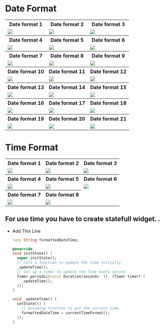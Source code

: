 # Date Format
<table style="width:100%">
  <tr>
    <th>Date format 1</th>
    <th>Date format 2</th>
    <th>Date format 3</th>
  </tr>
  <tr>
    <td><img src="https://github.com/MdAshrafUllah/Flutter-Date-and-Time-Format/assets/96839511/732a4fd2-82ba-4c13-b0cc-300449ee9a87"></td>
    <td><img src="https://github.com/MdAshrafUllah/Flutter-Date-and-Time-Format/assets/96839511/478197fc-ea4b-4ce1-8d79-6373fb68f922"></td>
    <td><img src="https://github.com/MdAshrafUllah/Flutter-Date-and-Time-Format/assets/96839511/5c5ac848-fd5d-4369-9fbf-d67e20de6436"></td>
  </tr>
  <tr>
    <th>Date format 4</th>
    <th>Date format 5</th>
    <th>Date format 6</th>
  </tr>
  <tr>
   <td><img src="https://github.com/MdAshrafUllah/Flutter-Date-and-Time-Format/assets/96839511/5bdebe68-b4d5-4201-977d-fe89fc22c995"></td>
    <td><img src="https://github.com/MdAshrafUllah/Flutter-Date-and-Time-Format/assets/96839511/bde3b3bd-be14-4e3c-ac96-4afad67c7a61"></td>
    <td><img src="https://github.com/MdAshrafUllah/Flutter-Date-and-Time-Format/assets/96839511/8f0c0fc8-e2f1-4fd4-9995-cd0cec395b6a"></td>
  </tr>
  <tr>
    <th>Date format 7</th>
    <th>Date format 8</th>
    <th>Date format 9</th>
  </tr>
  <tr>
   <td><img src="https://github.com/MdAshrafUllah/Flutter-Date-and-Time-Format/assets/96839511/6049cc8c-c33b-4496-8f0e-47ce4ac55fce"></td>
    <td><img src="https://github.com/MdAshrafUllah/Flutter-Date-and-Time-Format/assets/96839511/4d2ce000-9c80-4875-bfb4-170596f26270"></td>
    <td><img src="https://github.com/MdAshrafUllah/Flutter-Date-and-Time-Format/assets/96839511/9b3c3a44-c661-4e7d-8fcd-090d22e4775d"></td>
  </tr>
  <tr>
    <th>Date format 10</th>
    <th>Date format 11</th>
    <th>Date format 12</th>
  </tr>
  <tr>
   <td><img src="https://github.com/MdAshrafUllah/Flutter-Date-and-Time-Format/assets/96839511/6ebba6f1-40ef-4ae6-9d5f-187ffab7e178"></td>
    <td><img src="https://github.com/MdAshrafUllah/Flutter-Date-and-Time-Format/assets/96839511/d5f9b24a-ecf6-4365-a6fe-73323e6193a0"></td>
    <td><img src="https://github.com/MdAshrafUllah/Flutter-Date-and-Time-Format/assets/96839511/eda83817-9383-442e-9029-815fd8840307"></td>
  </tr>
  <tr>
    <th>Date format 13</th>
    <th>Date format 14</th>
    <th>Date format 15</th>
  </tr>
  <tr>
   <td><img src="https://github.com/MdAshrafUllah/Flutter-Date-and-Time-Format/assets/96839511/a167e885-5753-465a-bdb9-ac848b863310"></td>
    <td><img src="https://github.com/MdAshrafUllah/Flutter-Date-and-Time-Format/assets/96839511/e44f4b13-846c-410a-87d0-41f382e29139"></td>
    <td><img src="https://github.com/MdAshrafUllah/Flutter-Date-and-Time-Format/assets/96839511/68c28c4d-cf09-42c6-b2ca-9b8158a0e1b5"></td>
  </tr>
  <tr>
    <th>Date format 16</th>
    <th>Date format 17</th>
    <th>Date format 18</th>
  </tr>
  <tr>
   <td><img src="https://github.com/MdAshrafUllah/Flutter-Date-and-Time-Format/assets/96839511/8406acc6-1211-4f6a-8eed-af97b19a5354"></td>
    <td><img src="https://github.com/MdAshrafUllah/Flutter-Date-and-Time-Format/assets/96839511/ee554fe9-df84-415d-8ddd-f3fe7e0d39fc"></td>
    <td><img src="https://github.com/MdAshrafUllah/Flutter-Date-and-Time-Format/assets/96839511/29235ad1-ca93-4c69-8eba-338a142458d5"></td>
  </tr>
   <tr>
    <th>Date format 19</th>
    <th>Date format 20</th>
    <th>Date format 21</th>
  </tr>
  <tr>
   <td><img src="https://github.com/MdAshrafUllah/Flutter-Date-and-Time-Format/assets/96839511/5237c2f3-d963-4d86-8911-e21bf6b882b0"></td>
    <td><img src="https://github.com/MdAshrafUllah/Flutter-Date-and-Time-Format/assets/96839511/cd1b6d88-f5c6-4cb2-926b-180693016463"></td>
    <td><img src="https://github.com/MdAshrafUllah/Flutter-Date-and-Time-Format/assets/96839511/ec3adce2-bab0-4e07-9649-8d6091a79894"></td>
  </tr>
</table>

# Time Format
<table style="width:100%">
  <tr>
    <th>Date format 1</th>
    <th>Date format 2</th>
    <th>Date format 3</th>
  </tr>
  <tr>
    <td><img src="https://github.com/MdAshrafUllah/Flutter-Date-and-Time-Format/assets/96839511/52a5b02e-f2bc-4ae0-b073-367e124697f4"></td>
    <td><img src="https://github.com/MdAshrafUllah/Flutter-Date-and-Time-Format/assets/96839511/c9cd3945-ad74-4032-932f-de5bd1e99784"></td>
    <td><img src="https://github.com/MdAshrafUllah/Flutter-Date-and-Time-Format/assets/96839511/47a1fd30-4789-4a09-985f-c3440404ec86"></td>
  </tr>
  <tr>
    <th>Date format 4</th>
    <th>Date format 5</th>
    <th>Date format 6</th>
  </tr>
  <tr>
    <td><img src="https://github.com/MdAshrafUllah/Flutter-Date-and-Time-Format/assets/96839511/98e6ddd1-a8a4-4e9b-809b-114ff273b5f8"></td>
    <td><img src="https://github.com/MdAshrafUllah/Flutter-Date-and-Time-Format/assets/96839511/083c4b97-8c0b-4fc0-9752-8e842b135384"></td>
    <td><img src="https://github.com/MdAshrafUllah/Flutter-Date-and-Time-Format/assets/96839511/f8755ab9-c405-4b57-bbcf-087c1033db85"></td>
  </tr>
  <tr>
    <th>Date format 7</th>
    <th>Date format 8</th>
  </tr>
  <tr>
    <td><img src="https://github.com/MdAshrafUllah/Flutter-Date-and-Time-Format/assets/96839511/161e9fdf-4b4c-4c37-b13e-38107082c162"></td>
    <td><img src="https://github.com/MdAshrafUllah/Flutter-Date-and-Time-Format/assets/96839511/b8ef785e-f682-4209-8393-75bd5918b9b0"></td>
  </tr>
</table>

## For use time you have to create statefull widget. .

- Add This Line

  ```dart
  late String formattedDateTime;

  @override
  void initState() {
    super.initState();
    // Call a function to update the time initially
    _updateTime();
    // Set up a timer to update the time every second
    Timer.periodic(const Duration(seconds: 1), (Timer timer) {
      _updateTime();
    });
  }

  void _updateTime() {
    setState(() {
      // Assuming function to get the current time
      formattedDateTime = currentTimeFormat();
    });
  }
